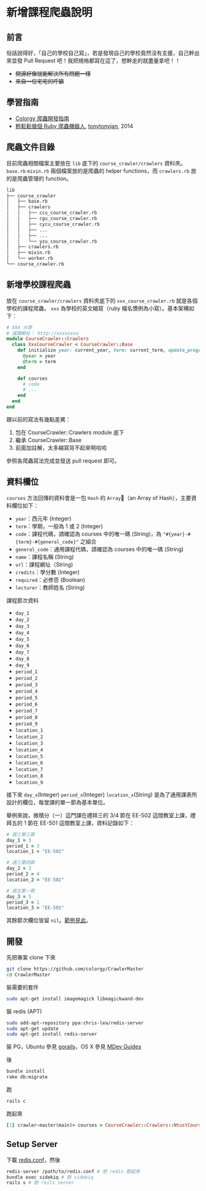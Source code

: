 # 新增課程爬蟲說明

## 前言

俗話說得好，「自己的學校自己寫」，若是發現自己的學校竟然沒有支援，自己幹出來並發 Pull Request 吧！我把規格都寫在這了，想幹走的就盡量拿吧！！

* ~~開源好像就能解決所有問題一樣~~
* ~~來自一位宅宅的呼籲~~

## 學習指南

* [Colorgy 爬蟲開發指南](爬蟲開發指南.md)
* [輕鬆鬆做個 Ruby 爬蟲機器人](http://tonytonyjan.net/slides/2014-07-03-simple-crawler/), [tonytonyjan](http://tonytonyjan.net/), 2014

## 爬蟲文件目錄

目前爬蟲相關檔案主要放在 `lib` 底下的 `course_crawler/crawlers` 資料夾。`base.rb` `mixin.rb` 兩個檔案放的是爬蟲的 helper functions，而 `crawlers.rb` 放的是爬蟲管理的 function。

```txt
lib
├── course_crawler
│   ├── base.rb
│   ├── crawlers
│   │   ├── ccu_course_crawler.rb
│   │   ├── cgu_course_crawler.rb
│   │   ├── cycu_course_crawler.rb
│   │   ├── ...
│   │   ├── ...
│   │   └── yzu_course_crawler.rb
│   ├── crawlers.rb
│   ├── mixin.rb
│   └── worker.rb
└── course_crawler.rb
```

## 新增學校課程爬蟲

放在 `course_crawler/crawlers` 資料夾底下的 `xxx_course_crawler.rb` 就是各個學校的課程爬蟲， `xxx` 為學校的英文縮寫（ruby 檔名慣例為小寫）。基本架構如下：

```ruby
# XXX 大學
# 選課網址： http://xxxxxxxx
module CourseCrawler::Crawlers
  class XxxCourseCrawler < CourseCrawler::Base
    def initialize year: current_year, term: current_term, update_progress: nil, after_each: nil, params: nil
      @year = year
      @term = term
    end

    def courses
      # code
      # ...
    end
  end
end
```

跟以前的寫法有幾點差異：

1. 包在 CourseCrawler::Crawlers module 底下
1. 繼承 CourseCrawler::Base
1. 前面加註解，太多縮寫背不起來啊哈哈

參照各爬蟲寫法完成並發送 pull request 即可。

## 資料欄位

`courses` 方法回傳的資料會是一包 `Hash` 的 `Array`（an Array of Hash），主要資料欄位如下：

* `year`：西元年 (Integer)
* `term`：學期，一般為 1 或 2 (Integer)
* `code`：課程代碼，請確認為 courses 中的唯一碼 (String)，為 `"#{year}-#{term}-#{general_code}"` 之組合
* `general_code`：通用課程代碼，請確認為 courses 中的唯一碼 (String)
* `name`：課程名稱 (String)
* `url`：課程網址（String)
* `credits`：學分數 (Integer)
* `required`：必修否 (Boolean)
* `lecturer`：教師姓名 (String)


課程節次資料

* `day_1`
* `day_2`
* `day_3`
* `day_4`
* `day_5`
* `day_6`
* `day_7`
* `day_8`
* `day_9`
* `period_1`
* `period_2`
* `period_3`
* `period_4`
* `period_5`
* `period_6`
* `period_7`
* `period_8`
* `period_9`
* `location_1`
* `location_2`
* `location_3`
* `location_4`
* `location_5`
* `location_6`
* `location_7`
* `location_8`
* `location_9`

接下來 `day_x`(Integer) `period_x`(Integer) `location_x`(String) 是為了通用課表所設計的欄位，每堂課的單一節為基本單位。

舉例來說，微積分（一）這門課在禮拜三的 3/4 節在 EE-502 這間教室上課，禮拜五的 1 節在 EE-501 這間教室上課，資料記錄如下：

```ruby
# 週三第三節
day_1 = 3
period_1 = 3
location_1 = "EE-502"

# 週三第四節
day_2 = 3
period_2 = 4
location_2 = "EE-502"

# 週五第一節
day_3 = 5
period_3 = 1
location_3 = "EE-501"
```

其餘節次欄位皆留 `nil`。[範例見此](../../blob/master/lib/course_crawler/crawlers/ntust_course_crawler.rb?ts=2#L339)。

## 開發

先把專案 clone 下來

```bash
git clone https://github.com/colorgy/CrawlerMaster
cd CrawlerMaster
```

裝需要的套件

```bash
sudo apt-get install imagemagick libmagickwand-dev
```

裝 redis (APT)

```bash
sudo add-apt-repository ppa:chris-lea/redis-server
sudo apt-get update
sudo apt-get install redis-server
```

裝 PG，Ubuntu 參見 [gorails](https://gorails.com/setup/ubuntu/14.04)，OS X 參見 [MDev Guides](https://github.com/MDev-tw/Guides/wiki/Mac-%E9%96%8B%E7%99%BC%E7%92%B0%E5%A2%83-%E8%A3%9D%E6%A9%9F%E6%8C%87%E5%8D%97)

後

```bash
bundle install
rake db:migrate
```

跑

```bash
rails c
```

跑起來

```ruby
[1] crawler-master(main)> courses = CourseCrawler::Crawlers::NtustCourseCrawler.new(year: 2015, term: 2).courses
```

## Setup Server

下載 [redis.conf](http://download.redis.io/redis-stable/redis.conf)，然後

```bash
redis-server /path/to/redis.conf # 把 redis 跑起來
bundle exec sidekiq # 跑 sidekiq
rails s # 跑 rails server
```
